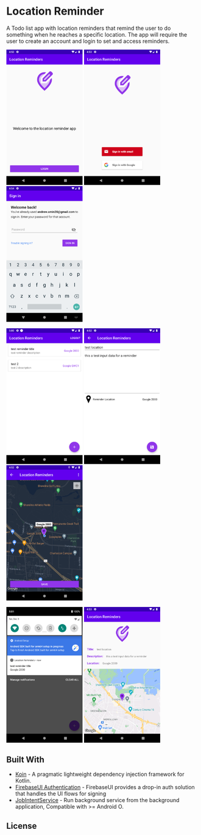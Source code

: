 # Location Reminder

A Todo list app with location reminders that remind the user to do something when he reaches a specific location. The app will require the user to create an account and login to set and access reminders.

<p align="left" width="100%">
  <img src="Screenshot1.png" width="200">
  <img src="Screenshot2.png" width="200">
  <img src="Screenshot3.png" width="200">
</p>
<p align="left" width="100%">
    <img src="Screenshot4.png" width="200">
  <img src="Screenshot5.png" width="200">
  <img src="Screenshot6.png" width="200">
</p>
<p align="left" width="100%">
    <img src="Screenshot7.png" width="200">
  <img src="Screenshot8.png" width="200">
</p>


## Built With

* [Koin](https://github.com/InsertKoinIO/koin) - A pragmatic lightweight dependency injection framework for Kotlin.
* [FirebaseUI Authentication](https://github.com/firebase/FirebaseUI-Android/blob/master/auth/README.md) - FirebaseUI provides a drop-in auth solution that handles the UI flows for signing
* [JobIntentService](https://developer.android.com/reference/androidx/core/app/JobIntentService) - Run background service from the background application, Compatible with >= Android O.

## License
